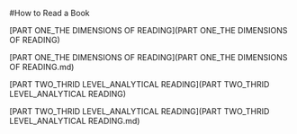 #How to Read a Book

[PART ONE_THE DIMENSIONS OF READING](PART ONE_THE DIMENSIONS OF READING)

[PART ONE_THE DIMENSIONS OF READING](PART ONE_THE DIMENSIONS OF READING.md)

[PART TWO_THRID LEVEL_ANALYTICAL READING](PART TWO_THRID LEVEL_ANALYTICAL READING)

[PART TWO_THRID LEVEL_ANALYTICAL READING](PART TWO_THRID LEVEL_ANALYTICAL READING.md)

